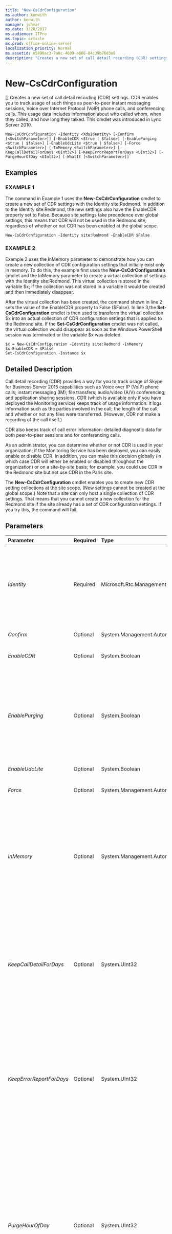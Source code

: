 ```yaml
---
title: "New-CsCdrConfiguration"
ms.author: kenwith
author: kenwith
manager: johmar
ms.date: 3/28/2017
ms.audience: ITPro
ms.topic: article
ms.prod: office-online-server
localization_priority: Normal
ms.assetid: e5890ac3-7a6c-4609-a866-84c39b76d3a9
description: "Creates a new set of call detail recording (CDR) settings. CDR enables you to track usage of such things as peer-to-peer instant messaging sessions, Voice over Internet Protocol (VoIP) phone calls, and conferencing calls. This usage data includes information about who called whom, when they called, and how long they talked. This cmdlet was introduced in Lync Server 2010."
---
```


# New-CsCdrConfiguration
[]
Creates a new set of call detail recording (CDR) settings. CDR enables you to track usage of such things as peer-to-peer instant messaging sessions, Voice over Internet Protocol (VoIP) phone calls, and conferencing calls. This usage data includes information about who called whom, when they called, and how long they talked. This cmdlet was introduced in Lync Server 2010.
  
```
New-CsCdrConfiguration -Identity <XdsIdentity> [-Confirm [<SwitchParameter>]] [-EnableCDR <$true | $false>] [-EnablePurging <$true | $false>] [-EnableUdcLite <$true | $false>] [-Force <SwitchParameter>] [-InMemory <SwitchParameter>] [-KeepCallDetailForDays <UInt32>] [-KeepErrorReportForDays <UInt32>] [-PurgeHourOfDay <UInt32>] [-WhatIf [<SwitchParameter>]]

```

## Examples

### EXAMPLE 1

The command in Example 1 uses the **New-CsCdrConfiguration** cmdlet to create a new set of CDR settings with the Identity site:Redmond. In addition to the Identity site:Redmond, the new settings also have the EnableCDR property set to False. Because site settings take precedence over global settings, this means that CDR will not be used in the Redmond site, regardless of whether or not CDR has been enabled at the global scope.
  
```
New-CsCdrConfiguration -Identity site:Redmond -EnableCDR $False
```

### EXAMPLE 2

Example 2 uses the InMemory parameter to demonstrate how you can create a new collection of CDR configuration settings that initially exist only in memory. To do this, the example first uses the **New-CsCdrConfiguration** cmdlet and the InMemory parameter to create a virtual collection of settings with the Identity site:Redmond. This virtual collection is stored in the variable $x; if the collection was not stored in a variable it would be created and then immediately disappear.
  
After the virtual collection has been created, the command shown in line 2 sets the value of the EnableCDR property to False ($False). In line 3,the **Set-CsCdrConfiguration** cmdlet is then used to transform the virtual collection $x into an actual collection of CDR configuration settings that is applied to the Redmond site. If the **Set-CsCdrConfiguration** cmdlet was not called, the virtual collection would disappear as soon as the Windows PowerShell session was terminated or the variable $x was deleted.
  
```
$x = New-CsCdrConfiguration -Identity site:Redmond -InMemory
$x.EnableCDR = $False
Set-CsCdrConfiguration -Instance $x
```

## Detailed Description

Call detail recording (CDR) provides a way for you to track usage of Skype for Business Server 2015 capabilities such as Voice over IP (VoIP) phone calls; instant messaging (IM); file transfers; audio/video (A/V) conferencing; and application sharing sessions. CDR (which is available only if you have deployed the Monitoring service) keeps track of usage information: it logs information such as the parties involved in the call; the length of the call; and whether or not any files were transferred. (However, CDR not make a recording of the call itself.)
  
CDR also keeps track of call error information: detailed diagnostic data for both peer-to-peer sessions and for conferencing calls.
  
As an administrator, you can determine whether or not CDR is used in your organization; if the Monitoring Service has been deployed, you can easily enable or disable CDR. In addition, you can make this decision globally (in which case CDR will either be enabled or disabled throughout the organization) or on a site-by-site basis; for example, you could use CDR in the Redmond site but not use CDR in the Paris site. 
  
The **New-CsCdrConfiguration** cmdlet enables you to create new CDR setting collections at the site scope. (New settings cannot be created at the global scope.) Note that a site can only host a single collection of CDR settings. That means that you cannot create a new collection for the Redmond site if the site already has a set of CDR configuration settings. If you try this, the command will fail.
  
## Parameters

|**Parameter**|**Required**|**Type**|**Description**|
|:-----|:-----|:-----|:-----|
| _Identity_ <br/> |Required  <br/> |Microsoft.Rtc.Management.Xds.XdsIdentity  <br/> |Represents the unique identifier to be assigned to the new collection of CDR configuration settings. Because you can only create new collections at the site scope, the Identity will always be the prefix "site:" followed by the site name; for example "site:Redmond".  <br/> |
| _Confirm_ <br/> |Optional  <br/> |System.Management.Automation.SwitchParameter  <br/> |Prompts you for confirmation before executing the command.  <br/> |
| _EnableCDR_ <br/> |Optional  <br/> |System.Boolean  <br/> |Indicates whether or not CDR is enabled. The default value is True.  <br/> |
| _EnablePurging_ <br/> |Optional  <br/> |System.Boolean  <br/> |Indicates whether or not CDR records will periodically be deleted from the CDR database. If True (the default value), records will be deleted after the time period specified by the properties KeepCallDetailForDays (CDR records) and the KeepErrorReportForDays (CDR errors). If False, CDR records will be maintained indefinitely.  <br/> |
| _EnableUdcLite_ <br/> |Optional  <br/> |System.Boolean  <br/> |PARAMVALUE: $true | $false  <br/> |
| _Force_ <br/> |Optional  <br/> |System.Management.Automation.SwitchParameter  <br/> |Suppresses the display of any non-fatal error message that might occur when running the command.  <br/> |
| _InMemory_ <br/> |Optional  <br/> |System.Management.Automation.SwitchParameter  <br/> |Creates an object reference without actually committing the object as a permanent change. If you assign the output of this cmdlet called with this parameter to a variable, you can make changes to the properties of the object reference and then commit those changes by calling this cmdlet's matching **Set-\<cmdlet\>**. <br/> |
| _KeepCallDetailForDays_ <br/> |Optional  <br/> |System.UInt32  <br/> |Indicates the number of days that CDR records will be kept in the CDR database; any records older than the specified number of days will automatically be deleted. (Note that purging will take place only if the EnablePurging property has been set to True.)  <br/> KeepCallDetailForDays can be set to any integer value between 1 and 2562 days (approximately 7 years). The default value is 60.  <br/> |
| _KeepErrorReportForDays_ <br/> |Optional  <br/> |System.UInt32  <br/> |Indicates the number of days that CDR error reports are kept; any reports older than the specified number of days will automatically be deleted. CDR error reports are diagnostic reports uploaded by client applications such as Skype for Business.  <br/> You can set this property to any integer value between 1 and 2562 days (approximately 7 years). The default value is 60.  <br/> |
| _PurgeHourOfDay_ <br/> |Optional  <br/> |System.UInt32  <br/> |Indicates the local time of day when expired records are deleted from the CDR database. The time of day is specified using a 24-hour clock, with 0 representing midnight (12:00 A.M.) and 23 representing 11:00 P.M. Note that you can only specify the hour of the day; that means that you can schedule purging to take place at 4:00 A.M. but you cannot schedule it to take place at 4:30 A.M. or 4:15 A.M. The default value is 2 (2:00 A.M.). It is recommended that purging take place during non-working hours.  <br/> Database purging takes place only if the EnablePurging property is set to True.  <br/> |
| _WhatIf_ <br/> |Optional  <br/> |System.Management.Automation.SwitchParameter  <br/> |Describes what would happen if you executed the command without actually executing the command.  <br/> |
| _BypassDualWrite_ <br/> |Optional  <br/> |System.Boolean  <br/> |PARAMVALUE: $true | $false  <br/> |
   
## Input Types

None. The **New-CsCdrConfiguration** cmdlet does not accept pipelined input.
  
## Return Types

Creates instances of the Microsoft.Rtc.Management.WritableConfig.Settings.CallDetailRecording.CdrSettings object.
  
## See also

#### 

[Get-CsCdrConfiguration](get-cscdrconfiguration.md)
  
[Remove-CsCdrConfiguration](remove-cscdrconfiguration.md)
  
[Set-CsCdrConfiguration](set-cscdrconfiguration.md)

